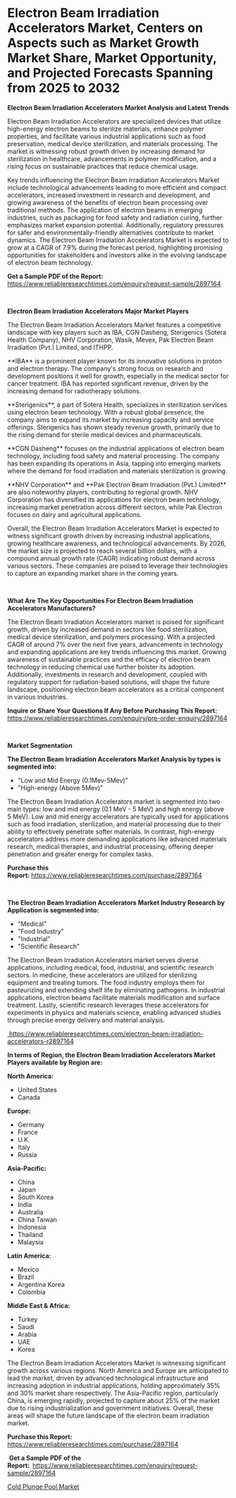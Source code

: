 <p><h1>Electron Beam Irradiation Accelerators Market, Centers on Aspects such as Market Growth Market Share, Market Opportunity, and Projected Forecasts Spanning from 2025 to 2032</h1></p><p><strong>Electron Beam Irradiation Accelerators Market Analysis and Latest Trends</strong></p>
<p><p>Electron Beam Irradiation Accelerators are specialized devices that utilize high-energy electron beams to sterilize materials, enhance polymer properties, and facilitate various industrial applications such as food preservation, medical device sterilization, and materials processing. The market is witnessing robust growth driven by increasing demand for sterilization in healthcare, advancements in polymer modification, and a rising focus on sustainable practices that reduce chemical usage.</p><p>Key trends influencing the Electron Beam Irradiation Accelerators Market include technological advancements leading to more efficient and compact accelerators, increased investment in research and development, and growing awareness of the benefits of electron beam processing over traditional methods. The application of electron beams in emerging industries, such as packaging for food safety and radiation curing, further emphasizes market expansion potential. Additionally, regulatory pressures for safer and environmentally-friendly alternatives contribute to market dynamics. The Electron Beam Irradiation Accelerators Market is expected to grow at a CAGR of 7.9% during the forecast period, highlighting promising opportunities for stakeholders and investors alike in the evolving landscape of electron beam technology.</p></p>
<p><strong>Get a Sample PDF of the Report:&nbsp;</strong> <a href="https://www.reliableresearchtimes.com/enquiry/request-sample/2897164?utm_campaign=2200&utm_medium=2&utm_source=Github&utm_content=ia&utm_term=15032025&utm_id=electron-beam-irradiation-accelerators">https://www.reliableresearchtimes.com/enquiry/request-sample/2897164</a></p>
<p>&nbsp;</p>
<p><strong>Electron Beam Irradiation Accelerators Major Market Players</strong></p>
<p><p>The Electron Beam Irradiation Accelerators Market features a competitive landscape with key players such as IBA, CGN Dasheng, Sterigenics (Sotera Health Company), NHV Corporation, Wasik, Mevex, Pak Electron Beam Irradiation (Pvt.) Limited, and ITHPP.</p><p>**IBA** is a prominent player known for its innovative solutions in proton and electron therapy. The company's strong focus on research and development positions it well for growth, especially in the medical sector for cancer treatment. IBA has reported significant revenue, driven by the increasing demand for radiotherapy solutions.</p><p>**Sterigenics**, a part of Sotera Health, specializes in sterilization services using electron beam technology. With a robust global presence, the company aims to expand its market by increasing capacity and service offerings. Sterigenics has shown steady revenue growth, primarily due to the rising demand for sterile medical devices and pharmaceuticals.</p><p>**CGN Dasheng** focuses on the industrial applications of electron beam technology, including food safety and material processing. The company has been expanding its operations in Asia, tapping into emerging markets where the demand for food irradiation and materials sterilization is growing. </p><p>**NHV Corporation** and **Pak Electron Beam Irradiation (Pvt.) Limited** are also noteworthy players, contributing to regional growth. NHV Corporation has diversified its applications for electron beam technology, increasing market penetration across different sectors, while Pak Electron focuses on dairy and agricultural applications.</p><p>Overall, the Electron Beam Irradiation Accelerators Market is expected to witness significant growth driven by increasing industrial applications, growing healthcare awareness, and technological advancements. By 2026, the market size is projected to reach several billion dollars, with a compound annual growth rate (CAGR) indicating robust demand across various sectors. These companies are poised to leverage their technologies to capture an expanding market share in the coming years.</p></p>
<p>&nbsp;</p>
<p><strong>What Are The Key Opportunities For Electron Beam Irradiation Accelerators Manufacturers?</strong></p>
<p><p>The Electron Beam Irradiation Accelerators market is poised for significant growth, driven by increased demand in sectors like food sterilization, medical device sterilization, and polymers processing. With a projected CAGR of around 7% over the next five years, advancements in technology and expanding applications are key trends influencing this market. Growing awareness of sustainable practices and the efficacy of electron beam technology in reducing chemical use further bolster its adoption. Additionally, investments in research and development, coupled with regulatory support for radiation-based solutions, will shape the future landscape, positioning electron beam accelerators as a critical component in various industries.</p></p>
<p><strong>Inquire or Share Your Questions If Any Before Purchasing This Report:</strong> <a href="https://www.reliableresearchtimes.com/enquiry/pre-order-enquiry/2897164?utm_campaign=2200&utm_medium=2&utm_source=Github&utm_content=ia&utm_term=15032025&utm_id=electron-beam-irradiation-accelerators">https://www.reliableresearchtimes.com/enquiry/pre-order-enquiry/2897164</a></p>
<p>&nbsp;</p>
<p><strong>Market Segmentation</strong></p>
<p><strong>The Electron Beam Irradiation Accelerators Market Analysis by types is segmented into:</strong></p>
<p><ul><li>"Low and Mid Energy (0.1Mev-5Mev)"</li><li>"High-energy (Above 5Mev)"</li></ul></p>
<p><p>The Electron Beam Irradiation Accelerators market is segmented into two main types: low and mid energy (0.1 MeV - 5 MeV) and high energy (above 5 MeV). Low and mid energy accelerators are typically used for applications such as food irradiation, sterilization, and material processing due to their ability to effectively penetrate softer materials. In contrast, high-energy accelerators address more demanding applications like advanced materials research, medical therapies, and industrial processing, offering deeper penetration and greater energy for complex tasks.</p></p>
<p><strong>Purchase this Report:&nbsp;</strong><a href="https://www.reliableresearchtimes.com/purchase/2897164?utm_campaign=2200&utm_medium=2&utm_source=Github&utm_content=ia&utm_term=15032025&utm_id=electron-beam-irradiation-accelerators">https://www.reliableresearchtimes.com/purchase/2897164</a></p>
<p>&nbsp;</p>
<p><strong>The Electron Beam Irradiation Accelerators Market Industry Research by Application is segmented into:</strong></p>
<p><ul><li>"Medical"</li><li>"Food Industry"</li><li>"Industrial"</li><li>"Scientific Research"</li></ul></p>
<p><p>The Electron Beam Irradiation Accelerators market serves diverse applications, including medical, food, industrial, and scientific research sectors. In medicine, these accelerators are utilized for sterilizing equipment and treating tumors. The food industry employs them for pasteurizing and extending shelf life by eliminating pathogens. In industrial applications, electron beams facilitate materials modification and surface treatment. Lastly, scientific research leverages these accelerators for experiments in physics and materials science, enabling advanced studies through precise energy delivery and material analysis.</p></p>
<p><a href="https://www.reliableresearchtimes.com/electron-beam-irradiation-accelerators-r2897164?utm_campaign=2200&utm_medium=2&utm_source=Github&utm_content=ia&utm_term=15032025&utm_id=electron-beam-irradiation-accelerators">&nbsp;https://www.reliableresearchtimes.com/electron-beam-irradiation-accelerators-r2897164</a></p>
<p><strong>In terms of Region, the Electron Beam Irradiation Accelerators Market Players available by Region are:</strong></p>
<p>
    <p> <strong> North America: </strong>
        <ul>
            <li>United States</li>
            <li>Canada</li>
        </ul>
        </p> 
    <p> <strong> Europe: </strong>
        <ul>
            <li>Germany</li>
            <li>France</li>
            <li>U.K.</li>
            <li>Italy</li>
            <li>Russia</li>
        </ul>
        </p> 
    <p> <strong> Asia-Pacific: </strong>
        <ul>
            <li>China</li>
            <li>Japan</li>
            <li>South Korea</li>
            <li>India</li>
            <li>Australia</li>
            <li>China Taiwan</li>
            <li>Indonesia</li>
            <li>Thailand</li>
            <li>Malaysia</li>
        </ul>
        </p> 
    <p> <strong> Latin America: </strong>
        <ul>
            <li>Mexico</li>
            <li>Brazil</li>
            <li>Argentina Korea</li>
            <li>Colombia</li>
        </ul>
        </p> 
    <p> <strong> Middle East & Africa: </strong>
        <ul>
            <li>Turkey</li>
            <li>Saudi</li>
            <li>Arabia</li>
            <li>UAE</li>
            <li>Korea</li>
        </ul>
    </p>
    </p>
<p><p>The Electron Beam Irradiation Accelerators Market is witnessing significant growth across various regions. North America and Europe are anticipated to lead the market, driven by advanced technological infrastructure and increasing adoption in industrial applications, holding approximately 35% and 30% market share respectively. The Asia-Pacific region, particularly China, is emerging rapidly, projected to capture about 25% of the market due to rising industrialization and government initiatives. Overall, these areas will shape the future landscape of the electron beam irradiation market.</p></p>
<p><strong>Purchase this Report: </strong><a href="https://www.reliableresearchtimes.com/purchase/2897164?utm_campaign=2200&utm_medium=2&utm_source=Github&utm_content=ia&utm_term=15032025&utm_id=electron-beam-irradiation-accelerators">https://www.reliableresearchtimes.com/purchase/2897164</a></p>
<p>&nbsp;<strong>Get a Sample PDF of the Report:&nbsp;&nbsp;</strong><a href="https://www.reliableresearchtimes.com/enquiry/request-sample/2897164?utm_campaign=2200&utm_medium=2&utm_source=Github&utm_content=ia&utm_term=15032025&utm_id=electron-beam-irradiation-accelerators">https://www.reliableresearchtimes.com/enquiry/request-sample/2897164</a></p>
<p><strong></strong></p>
<p><p><a href="https://github.com/MonroeBullock54/Market-Research-Report-List-2/blob/main/cold-plunge-pool-market.md?utm_campaign=2200&utm_medium=2&utm_source=Github&utm_content=ia&utm_term=15032025&utm_id=electron-beam-irradiation-accelerators">Cold Plunge Pool Market</a></p></p>